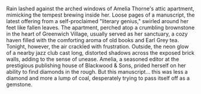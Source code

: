 Rain lashed against the arched windows of Amelia Thorne's attic apartment, mimicking the tempest brewing inside her.  Loose pages of a manuscript, the latest offering from a self-proclaimed "literary genius," swirled around her feet like fallen leaves.  The apartment, perched atop a crumbling brownstone in the heart of Greenwich Village, usually served as her sanctuary, a cozy haven filled with the comforting aroma of old books and Earl Grey tea. Tonight, however, the air crackled with frustration.  Outside, the neon glow of a nearby jazz club cast long, distorted shadows across the exposed brick walls, adding to the sense of unease.  Amelia, a seasoned editor at the prestigious publishing house of Blackwood & Sons, prided herself on her ability to find diamonds in the rough.  But this manuscript… this was less a diamond and more a lump of coal, desperately trying to pass itself off as a gemstone.
